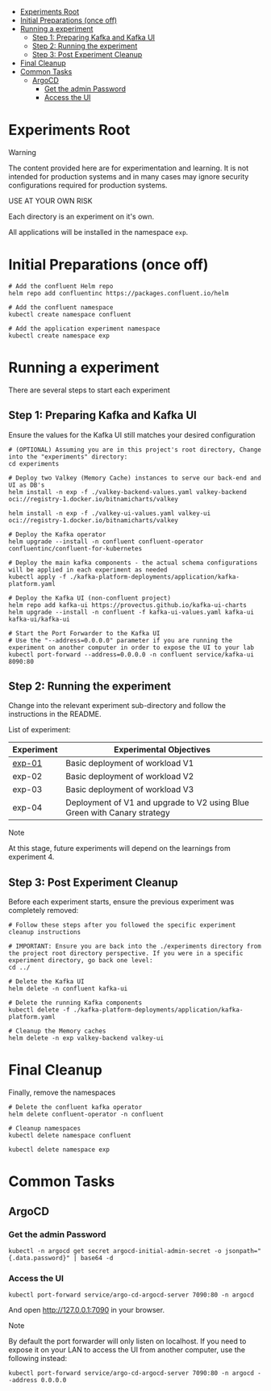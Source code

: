 
- [Experiments Root](#experiments-root)
- [Initial Preparations (once off)](#initial-preparations-once-off)
- [Running a experiment](#running-a-experiment)
  - [Step 1: Preparing Kafka and Kafka UI](#step-1-preparing-kafka-and-kafka-ui)
  - [Step 2: Running the experiment](#step-2-running-the-experiment)
  - [Step 3: Post Experiment Cleanup](#step-3-post-experiment-cleanup)
- [Final Cleanup](#final-cleanup)
- [Common Tasks](#common-tasks)
  - [ArgoCD](#argocd)
    - [Get the admin Password](#get-the-admin-password)
    - [Access the UI](#access-the-ui)


# Experiments Root

> [!WARNING]
> The content provided here are for experimentation and learning. It is not intended for production systems and in many cases may ignore security configurations required for production systems.
>
> USE AT YOUR OWN RISK

Each directory is an experiment on it's own.

All applications will be installed in the namespace `exp`.

# Initial Preparations (once off)

```shell
# Add the confluent Helm repo
helm repo add confluentinc https://packages.confluent.io/helm

# Add the confluent namespace
kubectl create namespace confluent

# Add the application experiment namespace
kubectl create namespace exp
```

# Running a experiment

There are several steps to start each experiment

## Step 1: Preparing Kafka and Kafka UI

Ensure the values for the Kafka UI still matches your desired configuration

```shell
# (OPTIONAL) Assuming you are in this project's root directory, Change into the "experiments" directory:
cd experiments 

# Deploy two Valkey (Memory Cache) instances to serve our back-end and UI as DB's
helm install -n exp -f ./valkey-backend-values.yaml valkey-backend oci://registry-1.docker.io/bitnamicharts/valkey

helm install -n exp -f ./valkey-ui-values.yaml valkey-ui oci://registry-1.docker.io/bitnamicharts/valkey

# Deploy the Kafka operator
helm upgrade --install -n confluent confluent-operator confluentinc/confluent-for-kubernetes

# Deploy the main kafka components - the actual schema configurations will be applied in each experiment as needed
kubectl apply -f ./kafka-platform-deployments/application/kafka-platform.yaml

# Deploy the Kafka UI (non-confluent project)
helm repo add kafka-ui https://provectus.github.io/kafka-ui-charts
helm upgrade --install -n confluent -f kafka-ui-values.yaml kafka-ui kafka-ui/kafka-ui

# Start the Port Forwarder to the Kafka UI
# Use the "--address=0.0.0.0" parameter if you are running the experiment on another computer in order to expose the UI to your lab
kubectl port-forward --address=0.0.0.0 -n confluent service/kafka-ui 8090:80
```

## Step 2: Running the experiment

Change into the relevant experiment sub-directory and follow the instructions in the README.

List of experiment:

| Experiment                   | Experimental Objectives                                                  |
|------------------------------|--------------------------------------------------------------------------|
| [exp-01](./exp-01/README.md) | Basic deployment of workload V1                                          |
| exp-02                       | Basic deployment of workload V2                                          |
| exp-03                       | Basic deployment of workload V3                                          |
| exp-04                       | Deployment of V1 and upgrade to V2 using Blue Green with Canary strategy |

> [!NOTE]
> At this stage, future experiments will depend on the learnings from experiment 4.

## Step 3: Post Experiment Cleanup

Before each experiment starts, ensure the previous experiment was completely removed:

```shell
# Follow these steps after you followed the specific experiment cleanup instructions

# IMPORTANT: Ensure you are back into the ./experiments directory from the project root directory perspective. If you were in a specific experiment directory, go back one level:
cd ../

# Delete the Kafka UI
helm delete -n confluent kafka-ui

# Delete the running Kafka components
kubectl delete -f ./kafka-platform-deployments/application/kafka-platform.yaml

# Cleanup the Memory caches
helm delete -n exp valkey-backend valkey-ui
```

# Final Cleanup

Finally, remove the namespaces

```shell
# Delete the confluent kafka operator
helm delete confluent-operator -n confluent

# Cleanup namespaces
kubectl delete namespace confluent

kubectl delete namespace exp
```

# Common Tasks

## ArgoCD

### Get the admin Password

```shell
kubectl -n argocd get secret argocd-initial-admin-secret -o jsonpath="{.data.password}" | base64 -d
```

### Access the UI

```shell
kubectl port-forward service/argo-cd-argocd-server 7090:80 -n argocd
```

And open http://127.0.0.1:7090 in your browser.

> [!NOTE]
> By default the port forwarder will only listen on localhost. If you need to expose it on your LAN to access the UI from another computer, use the following instead:

```shell
kubectl port-forward service/argo-cd-argocd-server 7090:80 -n argocd --address 0.0.0.0
```


